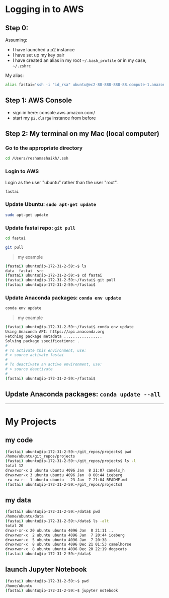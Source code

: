 # Logging in to AWS

## Step 0:  
Assuming:  
- I have launched a p2 instance
- I have set up my key pair
- I have created an alias in my root `~/.bash_profile` or in my case, `~/.zshrc`

My alias:  
```bash
alias fastai='ssh -i "id_rsa" ubuntu@ec2-88-888-888-88.compute-1.amazonaws.com -L8888:localhost:8888'
```

## Step 1:  AWS Console
- sign in here:  console.aws.amazon.com/
- start my `p2.xlarge` instance from before

## Step 2:  My terminal on my Mac (local computer)

### Go to the appropriate directory
```bash
cd /Users/reshamashaikh/.ssh
```
### Login to AWS
Login as the user "ubuntu" rather than the user "root".

```bash
fastai
```

### Update Ubuntu: `sudo apt-get update`
```bash
sudo apt-get update
```

### Update fastai repo:  `git pull` 
```bash
cd fastai
```
```bash
git pull
```
>my example
```bash
(fastai) ubuntu@ip-172-31-2-59:~$ ls
data  fastai  src
(fastai) ubuntu@ip-172-31-2-59:~$ cd fastai
(fastai) ubuntu@ip-172-31-2-59:~/fastai$ git pull
(fastai) ubuntu@ip-172-31-2-59:~/fastai$
```
### Update Anaconda packages:  `conda env update`
```bash
conda env update
```
>my example
```bash
(fastai) ubuntu@ip-172-31-2-59:~/fastai$ conda env update
Using Anaconda API: https://api.anaconda.org
Fetching package metadata .................
Solving package specifications: .
#
# To activate this environment, use:
# > source activate fastai
#
# To deactivate an active environment, use:
# > source deactivate
#
(fastai) ubuntu@ip-172-31-2-59:~/fastai$
```
## Update Anaconda packages:  `conda update --all`


---
# My Projects

## my code  
```bash
(fastai) ubuntu@ip-172-31-2-59:~/git_repos/projects$ pwd 
/home/ubuntu/git_repos/projects
(fastai) ubuntu@ip-172-31-2-59:~/git_repos/projects$ ls -l
total 12
drwxrwxr-x 2 ubuntu ubuntu 4096 Jan  8 21:07 camels_h
drwxrwxr-x 3 ubuntu ubuntu 4096 Jan  8 00:44 iceberg
-rw-rw-r-- 1 ubuntu ubuntu   23 Jan  7 21:04 README.md
(fastai) ubuntu@ip-172-31-2-59:~/git_repos/projects$ 
```

## my data
```bash
(fastai) ubuntu@ip-172-31-2-59:~/data$ pwd
/home/ubuntu/data
(fastai) ubuntu@ip-172-31-2-59:~/data$ ls -alt
total 20
drwxr-xr-x 20 ubuntu ubuntu 4096 Jan  8 21:11 ..
drwxrwxr-x  2 ubuntu ubuntu 4096 Jan  7 20:44 iceberg
drwxrwxr-x  5 ubuntu ubuntu 4096 Jan  7 20:38 .
drwxrwxr-x  8 ubuntu ubuntu 4096 Dec 21 01:53 camelhorse
drwxrwxr-x  8 ubuntu ubuntu 4096 Dec 20 22:19 dogscats
(fastai) ubuntu@ip-172-31-2-59:~/data$ 
```

## launch Jupyter Notebook
```bash
(fastai) ubuntu@ip-172-31-2-59:~$ pwd
/home/ubuntu
(fastai) ubuntu@ip-172-31-2-59:~$ jupyter notebook
```

